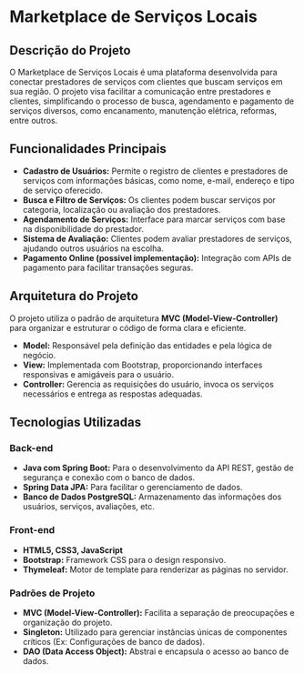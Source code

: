 # Marketplace de Serviços Locais

## Descrição do Projeto

<p> O Marketplace de Serviços Locais é uma plataforma desenvolvida para conectar prestadores de serviços com clientes que buscam serviços em sua região. O projeto visa facilitar a comunicação entre prestadores e clientes, simplificando o processo de busca, agendamento e pagamento de serviços diversos, como encanamento, manutenção elétrica, reformas, entre outros. </p>

 ## Funcionalidades Principais

- <b>Cadastro de Usuários:</b> Permite o registro de clientes e prestadores de serviços com informações básicas, como nome, e-mail, endereço e tipo de serviço oferecido.
- <b>Busca e Filtro de Serviços:</b> Os clientes podem buscar serviços por categoria, localização ou avaliação dos prestadores.
- <b>Agendamento de Serviços:</b> Interface para marcar serviços com base na disponibilidade do prestador.
- <b>Sistema de Avaliação:</b> Clientes podem avaliar prestadores de serviços, ajudando outros usuários na escolha.
- <b>Pagamento Online (possivel implementação):</b> Integração com APIs de pagamento para facilitar transações seguras.

## Arquitetura do Projeto
O projeto utiliza o padrão de arquitetura <b>MVC (Model-View-Controller)</b> para organizar e estruturar o código de forma clara e eficiente.

- <b>Model:</b> Responsável pela definição das entidades e pela lógica de negócio.
- <b>View:</b> Implementada com Bootstrap, proporcionando interfaces responsivas e amigáveis para o usuário.
- <b>Controller:</b> Gerencia as requisições do usuário, invoca os serviços necessários e entrega as respostas adequadas.

## Tecnologias Utilizadas

### Back-end
- <b>Java com Spring Boot:</b> Para o desenvolvimento da API REST, gestão de segurança e conexão com o banco de dados.
- <b>Spring Data JPA:</b> Para facilitar o gerenciamento de dados.
- <b>Banco de Dados PostgreSQL:</b> Armazenamento das informações dos usuários, serviços, avaliações, etc.

### Front-end

- <b>HTML5, CSS3, JavaScript</b>
- <b>Bootstrap:</b> Framework CSS para o design responsivo.
- <b>Thymeleaf:</b> Motor de template para renderizar as páginas no servidor.

### Padrões de Projeto
- <b>MVC (Model-View-Controller):</b> Facilita a separação de preocupações e organização do projeto.
- <b>Singleton:</b> Utilizado para gerenciar instâncias únicas de componentes críticos (Ex: Configurações de banco de dados).
- <b>DAO (Data Access Object):</b> Abstrai e encapsula o acesso ao banco de dados.
